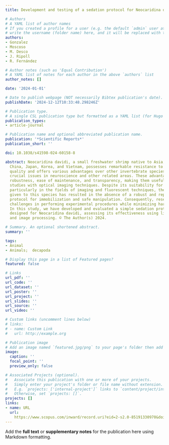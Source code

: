 ```yaml
---
title: Development and testing of a sedation protocol for Neocaridina davidi

# Authors
# A YAML list of author names
# If you created a profile for a user (e.g. the default `admin` user at `content/authors/admin/`), 
# write the username (folder name) here, and it will be replaced with their full name and linked to their profile.
authors:
- Gonzalez
- Moscoso
- M. Desco
- J. Ripoll
- R. Fernández

# Author notes (such as 'Equal Contribution')
# A YAML list of notes for each author in the above `authors` list
author_notes: []

date: '2024-01-01'

# Date to publish webpage (NOT necessarily Bibtex publication's date).
publishDate: '2024-12-12T10:33:48.298246Z'

# Publication type.
# A single CSL publication type but formatted as a YAML list (for Hugo requirements).
publication_types:
- article-journal

# Publication name and optional abbreviated publication name.
publication: '*Scientific Reports*'
publication_short: ''

doi: 10.1038/s41598-024-60158-8

abstract: Neocaridina davidi, a small freshwater shrimp native to Asia, specifically
  China, Japan, Korea, and Vietnam, possesses remarkable resistance to poor water
  quality and offers various advantages over other invertebrate species to examine
  crucial issues in neuroscience and other related areas. These advantages include
  robustness, ease of maintenance, and transparency, making them useful for in vivo
  studies with optical imaging techniques. Despite its suitability for research purposes,
  particularly in the fields of imaging and fluorescent techniques, the lack of attention
  given to this species has resulted in the absence of a robust and replicable sedation
  protocol for immobilization and safe manipulation. Consequently, researchers face
  challenges in performing experimental procedures while minimizing harm to this specimen.
  In this study, we have developed and evaluated a simple sedation protocol specifically
  designed for Neocaridina davidi, assessing its effectiveness using light microscopy
  and image processing. © The Author(s) 2024.

# Summary. An optional shortened abstract.
summary: ''

tags:
- Animal
- Animals;  decapoda

# Display this page in a list of Featured pages?
featured: false

# Links
url_pdf: ''
url_code: ''
url_dataset: ''
url_poster: ''
url_project: ''
url_slides: ''
url_source: ''
url_video: ''

# Custom links (uncomment lines below)
# links:
# - name: Custom Link
#   url: http://example.org

# Publication image
# Add an image named `featured.jpg/png` to your page's folder then add a caption below.
image:
  caption: ''
  focal_point: ''
  preview_only: false

# Associated Projects (optional).
#   Associate this publication with one or more of your projects.
#   Simply enter your project's folder or file name without extension.
#   E.g. `projects: ['internal-project']` links to `content/project/internal-project/index.md`.
#   Otherwise, set `projects: []`.
projects: []
links:
- name: URL
  url: 
    https://www.scopus.com/inward/record.uri?eid=2-s2.0-85191330970&doi=10.1038%2fs41598-024-60158-8&partnerID=40&md5=490085f82e09b1d6bd92891cccab5b97
---
```


Add the **full text** or **supplementary notes** for the publication here using Markdown formatting.
